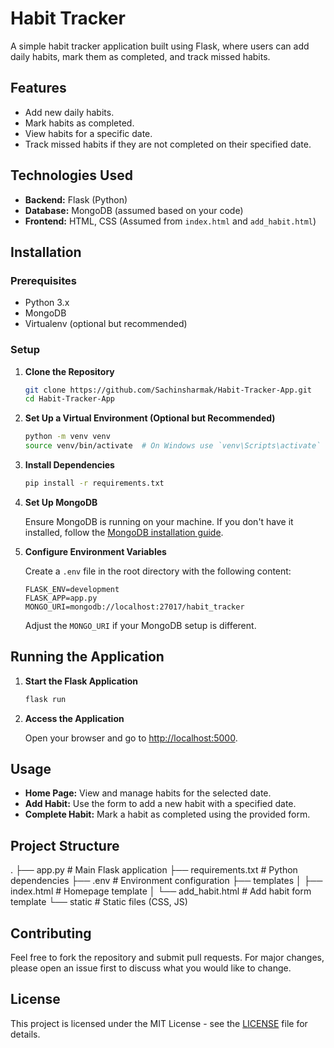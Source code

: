 # Habit Tracker

A simple habit tracker application built using Flask, where users can add daily habits, mark them as completed, and track missed habits.

## Features

- Add new daily habits.
- Mark habits as completed.
- View habits for a specific date.
- Track missed habits if they are not completed on their specified date.

## Technologies Used

- **Backend:** Flask (Python)
- **Database:** MongoDB (assumed based on your code)
- **Frontend:** HTML, CSS (Assumed from `index.html` and `add_habit.html`)

## Installation

### Prerequisites

- Python 3.x
- MongoDB
- Virtualenv (optional but recommended)

### Setup

1. **Clone the Repository**

    ```bash
    git clone https://github.com/Sachinsharmak/Habit-Tracker-App.git
    cd Habit-Tracker-App
    ```

2. **Set Up a Virtual Environment (Optional but Recommended)**

    ```bash
    python -m venv venv
    source venv/bin/activate  # On Windows use `venv\Scripts\activate`
    ```

3. **Install Dependencies**

    ```bash
    pip install -r requirements.txt
    ```

4. **Set Up MongoDB**

    Ensure MongoDB is running on your machine. If you don't have it installed, follow the [MongoDB installation guide](https://docs.mongodb.com/manual/installation/).

5. **Configure Environment Variables**

    Create a `.env` file in the root directory with the following content:

    ```env
    FLASK_ENV=development
    FLASK_APP=app.py
    MONGO_URI=mongodb://localhost:27017/habit_tracker
    ```

    Adjust the `MONGO_URI` if your MongoDB setup is different.

## Running the Application

1. **Start the Flask Application**

    ```bash
    flask run
    ```

2. **Access the Application**

    Open your browser and go to [http://localhost:5000](http://localhost:5000).

## Usage

- **Home Page:** View and manage habits for the selected date.
- **Add Habit:** Use the form to add a new habit with a specified date.
- **Complete Habit:** Mark a habit as completed using the provided form.

## Project Structure
.
├── app.py # Main Flask application
├── requirements.txt # Python dependencies
├── .env # Environment configuration
├── templates
│ ├── index.html # Homepage template
│ └── add_habit.html # Add habit form template
└── static # Static files (CSS, JS)

## Contributing

Feel free to fork the repository and submit pull requests. For major changes, please open an issue first to discuss what you would like to change.

## License

This project is licensed under the MIT License - see the [LICENSE](LICENSE) file for details.

